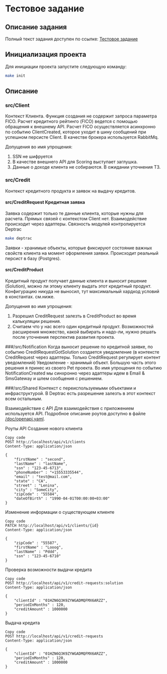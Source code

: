 # Тестовое задание

## Описание задания

Полный текст задания доступен по ссылке: [Тестовое задание](https://docs.google.com/document/d/18V9yr-5kq_es2rOk7SOIwOv-jCJN4WlYf5fY7JFAB2w/edit#heading=h.llabv8uprm9u)

## Инициализация проекта

Для инициации проекта запустите следующую команду:

```bash
make init
```

## Описание
### src/Client
Контекст Клиента.
Функция создания не содержит запроса параметра FICO. 
Расчет кредитного рейтинго (FICO) ведется с помощью обращения к внешнему API. 
Расчет FICO осуществляется асинхронно по событию ClientCreated, которое уходит в шину сообщений при успешном персисте Client.
В качестве брокера используется RabbitMq.

Допущения во имя упрощения:
1. SSN не шифруется
2. В качестве внешнего API для Scoring выступает заглушка.
3. Данные о доходе клиента не собираются. В ожидании уточнения ТЗ.
   
### src/Credit
Контекст кредитного продукта и заявок на выдачу кредитов.
#### src/CreditRequest Кредитная заявка
Заявка содержит только те данные клиента, которые нужны для расчета. 
Прямых связей с контекстом Client нет. Взаимодействие происходит через адаптеры. 
Связность модулей контролируется Deptrac
```bash
make deptrac
```
Заявки - хранимые объекты, которые фиксируют состояние важных свойств клиента на момент оформления заявки.
Происходит реальный персист в базу (Postgres).

#### src/CreditProduct
Кредитный продукт получает данные клиента и выносит решение (Solution), 
можно ли этому клиенту выдать этот кредитный продукт. 
Конфигурацию никуда не выносил, тут максимальный хардкод условий в константах. см.ниже.

Допущения во имя упрощения:
1. Разрешил CreditRequest залезть в CreditProduct во время калькуляции решения.
2. Считаем что у нас всего один кредитный продукт. Возможностей расширения множество, какой выбирать и надо-ли, нужно решать после уточнения перспектив развития проекта.

###/src/Notification
Когда выносит решение по кредитной заявке, по событию CreditRequestGotSolution создается уведомление (в контексте CreditRequest через адаптеры. Только CreditRequest регулирует контент уведомлений)
Уведомление - хранимый объект. Большую часть этого решения я принес из своего Pet проекта. 
Во имя упрощения по событию NotificationCreated мы синхронно через адаптеры идем в 
Email & SmsGateway и шлем сообщения с решением. 

###/src/Shared
Контекст с переиспользуемыми объектами и инфраструктурой. В Deptrac есть разрешение залезть в этот контекст всем остальным.

Взаимодействие с API
Для взаимодействия с приложением используется API. Подробное описание роутов доступно в файле [/doc/openapi.yaml](https://github.com/evgenlucen/americor-test/blob/test-task/doc/openapi.yaml).

Роуты API
Создание нового клиента

```http
Copy code
POST http://localhost/api/v1/clients
Content-Type: application/json

{
    "firstName" : "second",
    "lastName" : "lastName",
    "ssn" : "123-45-6713",
    "phoneNumber" : "+15553335544",
    "email" : "test@mail.com",
    "state" : "CA",
    "street" : "Lenina",
    "city" : "SomeCity",
    "zipCode" : "55584",
    "dateOfBirth" : "1990-04-01T00:00:00+03:00"
}
```
Изменение информации о существующем клиенте

```http
Copy code
PATCH http://localhost/api/v1/clients/{id}
Content-Type: application/json

{
    "zipCode" : "55587",
    "firstName" : "Looog",
    "lastName" : "Pddd",
    "ssn" : "123-45-6710"
}
```
Проверка возможности выдачи кредита

```http
Copy code
POST http://localhost/api/v1/credit-requests:solution
Content-Type: application/json

{
    "clientId" : "01HZN6Q3K9ZYWGADMQFMX6ARZZ",
    "periodInMonths" : 120,
    "creditAmount" : 1000000
}
```
Выдача кредита

```http
Copy code
POST http://localhost/api/v1/credit-requests
Content-Type: application/json

{
    "clientId" : "01HZN6Q3K9ZYWGADMQFMX6ARZZ",
    "periodInMonths" : 120,
    "creditAmount" : 1000000
}
```
